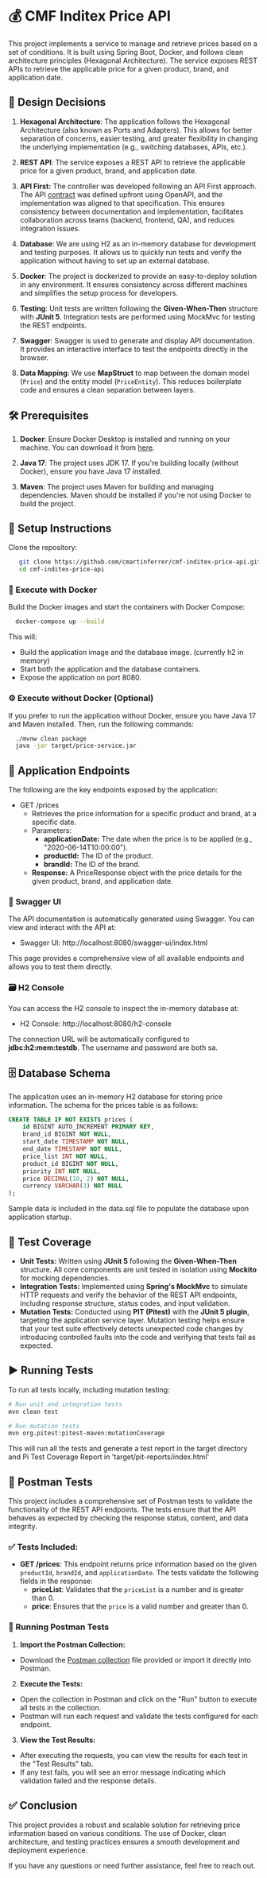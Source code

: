 # 💰 CMF Inditex Price API

This project implements a service to manage and retrieve prices based on a set of conditions. It is built using Spring Boot, Docker, and follows clean architecture principles (Hexagonal Architecture). The service exposes REST APIs to retrieve the applicable price for a given product, brand, and application date.

## 🧠 Design Decisions

1. **Hexagonal Architecture**: The application follows the Hexagonal Architecture (also known as Ports and Adapters). This allows for better separation of concerns, easier testing, and greater flexibility in changing the underlying implementation (e.g., switching databases, APIs, etc.).

2. **REST API**: The service exposes a REST API to retrieve the applicable price for a given product, brand, and application date.

3. **API First:** The controller was developed following an API First approach. The API [contract](https://github.com/cmartinferrer/cmf-inditex-price-api/blob/main/src/main/resources/openapi/openapi.yaml) was defined upfront using OpenAPI, and the implementation was aligned to that specification. This ensures consistency between documentation and implementation, facilitates collaboration across teams (backend, frontend, QA), and reduces integration issues.

4. **Database**: We are using H2 as an in-memory database for development and testing purposes. It allows us to quickly run tests and verify the application without having to set up an external database.

5. **Docker**: The project is dockerized to provide an easy-to-deploy solution in any environment. It ensures consistency across different machines and simplifies the setup process for developers.

6. **Testing**: Unit tests are written following the **Given-When-Then** structure with **JUnit 5**. Integration tests are performed using MockMvc for testing the REST endpoints.

7. **Swagger**: Swagger is used to generate and display API documentation. It provides an interactive interface to test the endpoints directly in the browser.

8. **Data Mapping**: We use **MapStruct** to map between the domain model (`Price`) and the entity model (`PriceEntity`). This reduces boilerplate code and ensures a clean separation between layers.

## 🛠️ Prerequisites

1. **Docker**: Ensure Docker Desktop is installed and running on your machine. You can download it from [here](https://www.docker.com/products/docker-desktop).

2. **Java 17**: The project uses JDK 17. If you're building locally (without Docker), ensure you have Java 17 installed.

3. **Maven**: The project uses Maven for building and managing dependencies. Maven should be installed if you're not using Docker to build the project.

## 🚀 Setup Instructions
Clone the repository:
```bash
   git clone https://github.com/cmartinferrer/cmf-inditex-price-api.git
   cd cmf-inditex-price-api
```

### 🐳 Execute with Docker
Build the Docker images and start the containers with Docker Compose:
```bash
  docker-compose up --build
```
This will:
- Build the application image and the database image. (currently h2 in memory)
- Start both the application and the database containers.
- Expose the application on port 8080.

### ⚙️ Execute without Docker (Optional)
If you prefer to run the application without Docker, ensure you have Java 17 and Maven installed. Then, run the following commands:
```bash
  ./mvnw clean package
  java -jar target/price-service.jar
```

## 📡 Application Endpoints
The following are the key endpoints exposed by the application:

- GET /prices
  - Retrieves the price information for a specific product and brand, at a specific date.
  - Parameters:
    - **applicationDate:** The date when the price is to be applied (e.g., "2020-06-14T10:00:00").
    - **productId:** The ID of the product.
    - **brandId:** The ID of the brand.
  - **Response:** A PriceResponse object with the price details for the given product, brand, and application date.

### 📖 Swagger UI
The API documentation is automatically generated using Swagger. You can view and interact with the API at:
- Swagger UI: http://localhost:8080/swagger-ui/index.html

This page provides a comprehensive view of all available endpoints and allows you to test them directly.

### 🗃️ H2 Console
You can access the H2 console to inspect the in-memory database at:
- H2 Console: http://localhost:8080/h2-console

The connection URL will be automatically configured to **jdbc:h2:mem:testdb**. The username and password are both sa.

## 🗄️ Database Schema
The application uses an in-memory H2 database for storing price information. The schema for the prices table is as follows:
```sql
CREATE TABLE IF NOT EXISTS prices (
    id BIGINT AUTO_INCREMENT PRIMARY KEY,
    brand_id BIGINT NOT NULL,
    start_date TIMESTAMP NOT NULL,
    end_date TIMESTAMP NOT NULL,
    price_list INT NOT NULL,
    product_id BIGINT NOT NULL,
    priority INT NOT NULL,
    price DECIMAL(10, 2) NOT NULL,
    currency VARCHAR(3) NOT NULL
);
```
Sample data is included in the data.sql file to populate the database upon application startup.

## 🧪 Test Coverage

- **Unit Tests:** Written using **JUnit 5** following the **Given-When-Then** structure. All core components are unit tested in isolation using **Mockito** for mocking dependencies.
- **Integration Tests:** Implemented using **Spring's MockMvc** to simulate HTTP requests and verify the behavior of the REST API endpoints, including response structure, status codes, and input validation.
- **Mutation Tests:** Conducted using **PIT (Pitest)** with the **JUnit 5 plugin**, targeting the application service layer. Mutation testing helps ensure that your test suite effectively detects unexpected code changes by introducing controlled faults into the code and verifying that tests fail as expected.

## ▶️ Running Tests

To run all tests locally, including mutation testing:
```bash
# Run unit and integration tests
mvn clean test

# Run mutation tests
mvn org.pitest:pitest-maven:mutationCoverage
```
This will run all the tests and generate a test report in the target directory and Pi Test Coverage Report in 'target/pit-reports/index.html' 

## 🧪 Postman Tests

This project includes a comprehensive set of Postman tests to validate the functionality of the REST API endpoints. The tests ensure that the API behaves as expected by checking the response status, content, and data integrity.

### ✅ Tests Included:
- **GET /prices**: This endpoint returns price information based on the given `productId`, `brandId`, and `applicationDate`. The tests validate the following fields in the response:
  - **priceList**: Validates that the `priceList` is a number and is greater than 0.
  - **price**: Ensures that the `price` is a valid number and greater than 0.
  
### 🧭 Running Postman Tests

1. **Import the Postman Collection:**
  - Download the [Postman collection](https://github.com/cmartinferrer/cmf-inditex-price-api/blob/main/src/main/resources/postman/cmf-inditex-price-api.postman_collection.json) file provided or import it directly into Postman.

2. **Execute the Tests:**
  - Open the collection in Postman and click on the "Run" button to execute all tests in the collection.
  - Postman will run each request and validate the tests configured for each endpoint.

3. **View the Test Results:**
  - After executing the requests, you can view the results for each test in the "Test Results" tab.
  - If any test fails, you will see an error message indicating which validation failed and the response details.


## ✅ Conclusion
This project provides a robust and scalable solution for retrieving price information based on various conditions. The use of Docker, clean architecture, and testing practices ensures a smooth development and deployment experience.

If you have any questions or need further assistance, feel free to reach out.